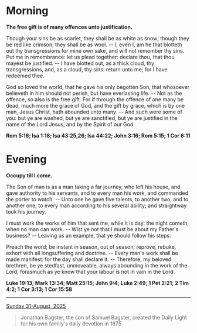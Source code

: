 # Morning

**The free gift is of many offences unto justification.**
 
Though your sins be as scarlet, they shall be as white as snow; though they be red like crimson, they shall be as wool. -- I, even I, am he that blotteth out thy transgressions for mine own sake, and will not remember thy sins. Put me in remembrance: let us plead together: declare thou, that thou mayest be justified. -- I have blotted out, as a thick cloud, thy transgressions, and, as a cloud, thy sins: return unto me; for I have redeemed thee.
 
God so loved the world, that he gave his only begotten Son, that whosoever believeth in him should not perish, but have everlasting life. -- Not as the offence, so also is the free gift. For if through the offence of one many be dead, much more the grace of God, and the gift by grace, which is by one man, Jesus Christ, hath abounded unto many. -- And such were some of you: but ye are washed, but ye are sanctified, but ye are justified in the name of the Lord Jesus, and by the Spirit of our God.  

**Rom 5:16; Isa 1:18; Isa 43:25,26; Isa 44:22; John 3:16; Rom 5:15; 1 Cor 6:11**

# Evening

**Occupy till I come.**
 
The Son of man is as a man taking a far journey, who left his house, and gave authority to his servants, and to every man his work, and commanded the porter to watch. -- Unto one he gave five talents, to another two, and to another one; to every man according to his several ability; and straightway took his journey.
 
I must work the works of him that sent me, while it is day: the night cometh, when no man can work. -- Wist ye not that I must be about my Father's business? -- Leaving us an example, that ye should follow his steps.
 
Preach the word; be instant in season, out of season; reprove, rebuke, exhort with all longsuffering and doctrine. -- Every man's work shall be made manifest: for the day shall declare it. -- Therefore, my beloved brethren, be ye stedfast, unmoveable, always abounding in the work of the Lord, forasmuch as ye know that your labour is not in vain in the Lord.  

**Luke 19:13; Mark 13:34; Matt 25:15; John 9:4; Luke 2:49; 1 Pet 2:21; 2 Tim 4:2; 1 Cor 3:13; 1 Cor 15:58**

---

[Sunday 31-August, 2025](https://t.me/s/daily_light)

> Jonathan Bagster, the son of Samuel Bagster, created the Daily Light for his own family's daily devotion in 1875

